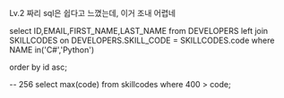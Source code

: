 

Lv.2 짜리 sql은 쉽다고 느꼈는데, 이거 조내 어렵네


select ID,EMAIL,FIRST_NAME,LAST_NAME from DEVELOPERS 
    left join SKILLCODES
    on DEVELOPERS.SKILL_CODE = SKILLCODES.code
where NAME in('C#','Python')

order by id asc;



-- 256
select max(code) from skillcodes
where 400 > code;
